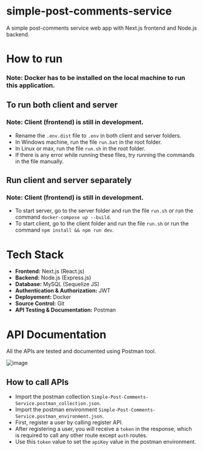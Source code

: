 # simple-post-comments-service
 A simple post-comments service web app with Next.js frontend and Node.js backend.

# How to run
### Note: Docker has to be installed on the local machine to run this application.

## To run both client and server
### Note: Client (frontend) is still in development.
- Rename the ```.env.dist``` file to ```.env``` in both client and server folders.
- In Windows machine, run the file ```run.bat``` in the root folder.
- In Linux or max, run the file ```run.sh``` in the root folder.
- If there is any error while running these files, try running the commands in the file manually.

## Run client and server separately
### Note: Client (frontend) is still in development.
- To start server, go to the server folder and run the file ```run.sh``` or run the command ```docker-compose up --build```.
- To start client, go to the client folder and run the file ```run.sh``` or run the command ```npm install && npm run dev```.

# Tech Stack
- **Frontend:** Next.js (React.js)
- **Backend:** Node.js (Express.js)
- **Database:** MySQL (Sequelize JS)
- **Authentication & Authorization:** JWT
- **Deployement:** Docker
- **Source Control:** Git
- **API Testing & Documentation:** Postman

# API Documentation
All the APIs are tested and documented using Postman tool.

![image](https://github.com/rajeshy45/simple-post-comments-service/assets/73592971/6c70de31-1e06-4f77-a564-6e1cb0ad5d58)

## How to call APIs
- Import the postman collection ```Simple-Post-Comments-Service.postman_collection.json```.
- Import the postman environment ```Simple-Post-Comments-Service.postman_environment.json```.
- First, register a user by calling register API.
- After registering a user, you will receive a ```token``` in the response, which is required to call any other route except ```auth``` routes.
- Use this ```token``` value to set the ```apiKey``` value in the postman environment.
